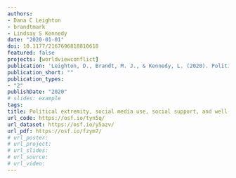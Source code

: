 ```yaml
---
authors:
- Dana C Leighton
- brandtmark
- Lindsay S Kennedy
date: "2020-01-01"
doi: 10.1177/2167696818810618
featured: false
projects: [worldviewconflict]
publication: 'Leighton, D., Brandt, M. J., & Kennedy, L. (2020). Political extremity, social media use, social support, and well-being for emerging adults during the 2016 presidential election campaign. *Emerging Adulthood, 8*, 285-296.'
publication_short: ""
publication_types:
- "2"
publishDate: "2020"
# slides: example
tags:
title: Political extremity, social media use, social support, and well-being for emerging adults during the 2016 presidential election campaign
url_code: https://osf.io/tyn5q/
url_dataset: https://osf.io/y5azv/
url_pdf: https://osf.io/fzym7/
# url_poster:
# url_project:
# url_slides:
# url_source:
# url_video:
---
```

